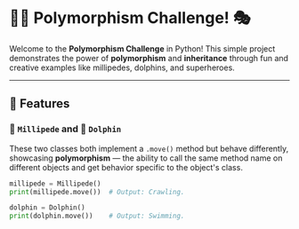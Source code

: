 # 🦸‍♂️ Polymorphism Challenge! 🎭

Welcome to the **Polymorphism Challenge** in Python! This simple project demonstrates the power of **polymorphism** and **inheritance** through fun and creative examples like millipedes, dolphins, and superheroes.

---

## 🚀 Features

### 🐛 `Millipede` and 🐬 `Dolphin`
These two classes both implement a `.move()` method but behave differently, showcasing **polymorphism** — the ability to call the same method name on different objects and get behavior specific to the object's class.

```python
millipede = Millipede()
print(millipede.move())  # Output: Crawling.

dolphin = Dolphin()
print(dolphin.move())    # Output: Swimming.
